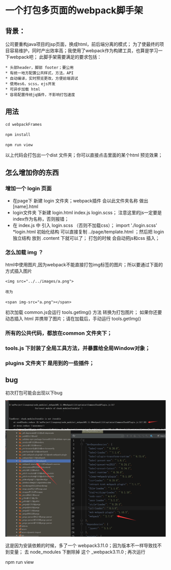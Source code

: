 # 一个打包多页面的webpack脚手架

## 背景：

公司要重构java项目的jsp页面，换成html，前后端分离的模式；
为了使最终的项目容易维护，同时产出效率高；我使用了webpack作为构建工具，也算是学习一下webpack吧；
此脚手架需要满足的要求包括：

    * 头部header，脚部 footer；要公用
    * 有统一地方配置公共样式，方法，API
    * 自动编译，实时预览更改，方便前端调试
    * 使用es6，scss，ejs开发
    * 可异步加载 html
    * 容易配置传统jq插件，不影响打包速度


## 用法

    cd webpackFrames

    npm install

    npm run view

以上代码会打包出一个dist 文件夹；你可以直接点击里面的某个html 预览效果；

## 怎么增加你的东西

### 增加一个 login 页面

* 在page下 新建 login 文件夹；webpack插件 会以此文件夹名称 做出 [name].html
* login文件夹 下新建 login.html   index.js    login.scss；
注意这里的js一定要是index作为名称，否则报错；
* 在 index.js 中 引入 login.scss （否则不加载css）；
    import './login.scss'
*login.html 初始化结构 可以直接复制 ../page/template.html ；然后把 login 独立结构 放到 .content 下就可以了；
打包的时候 会自动把js和css 插入；

### 怎么加载 img ？

   html中使用图片,因为webpack不能直接打包img标签的图片；所以要通过下面的方式插入图片

    <img src="../../images/a.png">

    改为

    <span img-src="a.png"></span>

初次加载 common.js会运行 tools.getImg() 方法 转换为打包图片；
如果你还要动态插入 html 并携带了图片；请在加载后，手动运行 tools.getImg()

### 所有的公共代码，都放在common 文件夹下；

### tools.js 下封装了全局工具方法，并暴露给全局Window对象；

### plugins 文件夹下 是用到的一些插件；



## bug

初次打包可能会出现以下bug

![Alt bug](https://github.com/lidog/webpackFrames/blob/master/images/1.png)
![Alt fixBug](https://github.com/lidog/webpackFrames/blob/master/images/2.png)


这是因为安装依赖的时候，多了一个 webpack3.11.0；因为版本不一样导致找不到变量；
去 node_modules 下删除掉 这个 _webpack3.11.0 ;
再次运行

   npm run view



